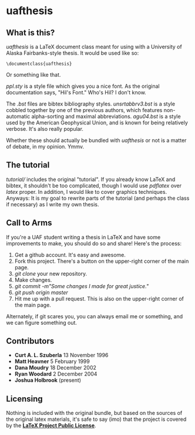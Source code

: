 # uafthesis

## What is this?

*uafthesis* is a LaTeX document class meant for using with a University of Alaska Fairbanks-style thesis. It would be used like so:

    \documentclass{uafthesis}

Or something like that.

*ppl.sty* is a style file which gives you a nice font. As the original documentation says, "Hil's Font." Who's Hil? I don't know.

The *.bst* files are bibtex bibliography styles. *unsrtabbrv3.bst* is a style cobbled together by one of the previous authors, which features non-automatic alpha-sorting and maximal abbreviations. *agu04.bst* is a style used by the American Geophysical Union, and is known for being relatively verbose. It's also really popular.

Whether these should actually be bundled with *uafthesis* or not is a matter of debate, in my opinion. Ymmv.

## The tutorial

*tutorial/* includes the original "tutorial". If you already know LaTeX and bibtex, it shouldn't be too complicated, though I would use *pdflatex* over *latex* proper. In addition, I would like to cover graphics techniques. Anyways: It is my goal to rewrite parts of the tutorial (and perhaps the class if necessary) as I write my own thesis.

## Call to Arms

If you're a UAF student writing a thesis in LaTeX and have some improvements to make, you should do so and share! Here's the process:

1. Get a github account. It's easy and awesome.
2. Fork this project. There's a button on the upper-right corner of the main page.
3. *git clone* your new repository.
4. Make changes.
5. *git commit -m"Some changes I made for great justice."*
6. *git push origin master*
7. Hit me up with a pull request. This is also on the upper-right corner of the main page.

Alternately, if git scares you, you can always email me or something, and we can figure something out.

## Contributors

* **Curt A. L. Szuberla**   13 November 1996
* **Matt Heavner**           5 February 1999
* **Dana Moudry**           18 December 2002
* **Ryan Woodard**           2 December 2004
* **Joshua Holbrook**              (present)

## Licensing

Nothing is included with the original bundle, but based on the sources of the original latex materials, it's safe to say (imo) that the project is covered by the [**LaTeX Project Public License**](http://www.latex-project.org/lppl.txt).
